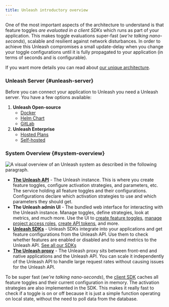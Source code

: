 ```yaml
---
title: Unleash introductory overview
---
```


One of the most important aspects of the architecture to understand is that feature toggles _are evaluated in a client SDKs_ which runs as part of your application. This makes toggle evaluations super-fast (_we're talking nano-seconds_), scalable and resilient against network disturbances. In order to achieve this Unleash compromises a small update-delay when you change your toggle configurations until it is fully propagated to your application (in terms of seconds and is configurable).

If you want more details you can read about [our unique architecture](https://www.getunleash.io/blog/our-unique-architecture).

### Unleash Server {#unleash-server}

Before you can connect your application to Unleash you need a Unleash server. You have a few options available:

1. **Unleash Open-source**
   - [Docker](../reference/deploy/getting-started.md)
   - [Helm Chart](https://github.com/unleash/helm-charts/)
   - [GitLab](https://docs.gitlab.com/ee/operations/feature_flags.html#choose-a-client-library)
2. **Unleash Enterprise**
   - [Hosted Plans](https://www.getunleash.io/plans)
   - [Self-hosted](https://www.getunleash.io/blog/self-host-your-feature-toggle-system)

### System Overview {#system-overview}

![A visual overview of an Unleash system as described in the following paragraph.](/img/unleash-architecture.svg 'System Overview')

- [**The Unleash API**](../api/index.md) - The Unleash instance. This is where you create feature toggles, configure activation strategies, and parameters, etc. The service holding all feature toggles and their configurations. Configurations declare which activation strategies to use and which parameters they should get.
- **The Unleash admin UI** - The bundled web interface for interacting with the Unleash instance. Manage toggles, define strategies, look at metrics, and much more. Use the UI to [create feature toggles](user_guide/create-feature-toggle.md), [manage project access roles](../how-to/how-to-create-and-assign-custom-project-roles.md), [create API tokens](token.mdx), and more.
- [**Unleash SDKs**](sdks/index.md) - Unleash SDKs integrate into your applications and get feature configurations from the Unleash API. Use them to check whether features are enabled or disabled and to send metrics to the Unleash API. [See all our SDKs](sdks/index.md)
- [**The Unleash proxy**](sdks/unleash-proxy.md) - The Unleash proxy sits between front-end and native applications and the Unleash API. You can scale it independently of the Unleash API to handle large request rates without causing issues for the Unleash API.

To be super fast (_we're talking nano-seconds_), the [client SDK](sdks/index.md) caches all feature toggles and their current configuration in memory. The activation strategies are also implemented in the SDK. This makes it really fast to check if a toggle is on or off because it is just a simple function operating on local state, without the need to poll data from the database.

